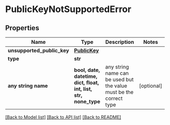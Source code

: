 # PublicKeyNotSupportedError


## Properties
Name | Type | Description | Notes
------------ | ------------- | ------------- | -------------
**unsupported_public_key** | [**PublicKey**](PublicKey.md) |  | 
**type** | **str** |  | 
**any string name** | **bool, date, datetime, dict, float, int, list, str, none_type** | any string name can be used but the value must be the correct type | [optional]

[[Back to Model list]](../README.md#documentation-for-models) [[Back to API list]](../README.md#documentation-for-api-endpoints) [[Back to README]](../README.md)


